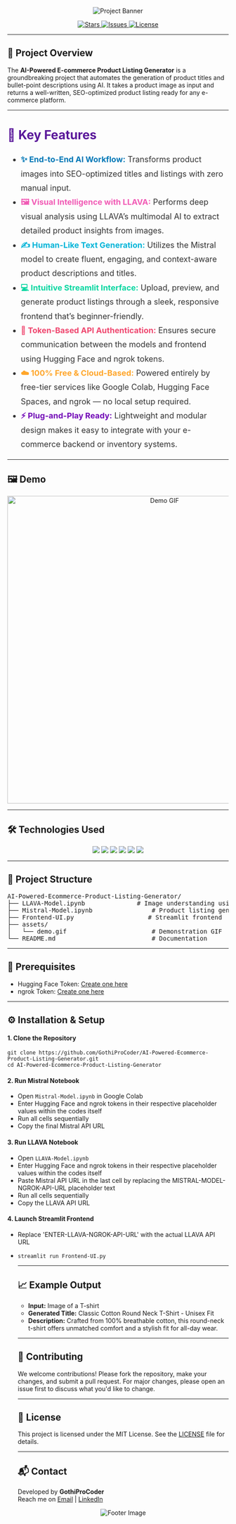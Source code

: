 <!-- Header -->
<p align="center">
  <img src="https://capsule-render.vercel.app/api?type=waving&color=gradient&height=200&section=header&text=AI-Powered%20E-commerce%20Product%20Listing%20Generator&fontSize=50&fontAlignY=40&desc=Transform%20Images%20into%20SEO-Optimized%20Product%20Listings&descAlignY=55&descAlign=50" alt="Project Banner">
</p>

<!-- Badges -->
<p align="center">
  <a href="https://github.com/GothiProCoder/AI-Powered-Ecommerce-Product-Listing-Generator/stargazers">
    <img src="https://img.shields.io/github/stars/GothiProCoder/AI-Powered-Ecommerce-Product-Listing-Generator?style=social" alt="Stars">
  </a>
  <a href="https://github.com/GothiProCoder/AI-Powered-Ecommerce-Product-Listing-Generator/issues">
    <img src="https://img.shields.io/github/issues/GothiProCoder/AI-Powered-Ecommerce-Product-Listing-Generator" alt="Issues">
  </a>
  <a href="https://github.com/GothiProCoder/AI-Powered-Ecommerce-Product-Listing-Generator/blob/main/LICENSE">
    <img src="https://img.shields.io/github/license/GothiProCoder/AI-Powered-Ecommerce-Product-Listing-Generator" alt="License">
  </a>
</p>

<hr>

<h2>🚀 Project Overview</h2>
<p>
  The <strong>AI-Powered E-commerce Product Listing Generator</strong> is a groundbreaking project that automates the generation of product titles and bullet-point descriptions using AI. It takes a product image as input and returns a well-written, SEO-optimized product listing ready for any e-commerce platform.
</p>

<hr>

<h2 style="font-size: 28px; color: #5A189A;">🧠 Key Features</h2>
<ul style="font-size: 18px; line-height: 1.8; color: #333;">
  <li><span style="font-weight: bold; color: #0077b6;">✨ End-to-End AI Workflow:</span> Transforms product images into SEO-optimized titles and listings with zero manual input.</li>
  
  <li><span style="font-weight: bold; color: #f15bb5;">🖼️ Visual Intelligence with LLAVA:</span> Performs deep visual analysis using LLAVA’s multimodal AI to extract detailed product insights from images.</li>
  
  <li><span style="font-weight: bold; color: #00b4d8;">✍️ Human-Like Text Generation:</span> Utilizes the Mistral model to create fluent, engaging, and context-aware product descriptions and titles.</li>
  
  <li><span style="font-weight: bold; color: #06d6a0;">💻 Intuitive Streamlit Interface:</span> Upload, preview, and generate product listings through a sleek, responsive frontend that’s beginner-friendly.</li>
  
  <li><span style="font-weight: bold; color: #ef476f;">🔐 Token-Based API Authentication:</span> Ensures secure communication between the models and frontend using Hugging Face and ngrok tokens.</li>
  
  <li><span style="font-weight: bold; color: #ffa62b;">☁️ 100% Free & Cloud-Based:</span> Powered entirely by free-tier services like Google Colab, Hugging Face Spaces, and ngrok — no local setup required.</li>
  
  <li><span style="font-weight: bold; color: #7209b7;">⚡ Plug-and-Play Ready:</span> Lightweight and modular design makes it easy to integrate with your e-commerce backend or inventory systems.</li>
</ul>

<hr>

<h2>🖼️ Demo</h2>
<p align="center">
  <img src="assets/demo.gif" width="700" alt="Demo GIF">
</p>

<hr>

<h2>🛠️ Technologies Used</h2>
<p align="center">
  <img src="https://img.shields.io/badge/Python-3776AB?style=for-the-badge&logo=python&logoColor=white">
  <img src="https://img.shields.io/badge/LLAVA-000000?style=for-the-badge&logo=OpenAI&logoColor=white">
  <img src="https://img.shields.io/badge/Mistral-000000?style=for-the-badge&logo=OpenAI&logoColor=white">
  <img src="https://img.shields.io/badge/Streamlit-FF4B4B?style=for-the-badge&logo=streamlit&logoColor=white">
  <img src="https://img.shields.io/badge/ngrok-1F1F1F?style=for-the-badge&logo=ngrok&logoColor=white">
  <img src="https://img.shields.io/badge/Hugging%20Face-FFD21F?style=for-the-badge&logo=huggingface&logoColor=black">
</p>

<hr>

<h2>📁 Project Structure</h2>
<pre>
AI-Powered-Ecommerce-Product-Listing-Generator/
├── LLAVA-Model.ipynb              # Image understanding using LLAVA
├── Mistral-Model.ipynb                # Product listing generation using Mistral
├── Frontend-UI.py                    # Streamlit frontend
├── assets/
│   └── demo.gif                       # Demonstration GIF
└── README.md                          # Documentation
</pre>

<hr>

<h2>🔧 Prerequisites</h2>
<ul>
  <li>Hugging Face Token: <a href="https://huggingface.co/settings/tokens">Create one here</a></li>
  <li>ngrok Token: <a href="https://dashboard.ngrok.com/get-started/setup">Create one here</a></li>
</ul>

<hr>

<h2>⚙️ Installation & Setup</h2>

<h4>1. Clone the Repository</h4>
<pre><code>git clone https://github.com/GothiProCoder/AI-Powered-Ecommerce-Product-Listing-Generator.git
cd AI-Powered-Ecommerce-Product-Listing-Generator
</code></pre>

<h4>2. Run Mistral Notebook</h4>
<ul>
  <li>Open <code>Mistral-Model.ipynb</code> in Google Colab</li>
  <li>Enter Hugging Face and ngrok tokens in their respective placeholder values within the codes itself</li>
  <li>Run all cells sequentially</li>
  <li>Copy the final Mistral API URL</li>
</ul>

<h4>3. Run LLAVA Notebook</h4>
<ul>
  <li>Open <code>LLAVA-Model.ipynb</code></li>
  <li>Enter Hugging Face and ngrok tokens in their respective placeholder values within the codes itself</li>
  <li>Paste Mistral API URL in the last cell by replacing the MISTRAL-MODEL-NGROK-API-URL placeholder text</li>
  <li>Run all cells sequentially</li>
  <li>Copy the LLAVA API URL</li>
</ul>

<h4>4. Launch Streamlit Frontend</h4>
<ul>
  <li>Replace 'ENTER-LLAVA-NGROK-API-URL' with the actual LLAVA API URL</li>
  <li><pre><code>streamlit run Frontend-UI.py</code></pre></li>

<p></p>

<hr>

<h2>📈 Example Output</h2>
<ul>
  <li><strong>Input:</strong> Image of a T-shirt</li>
  <li><strong>Generated Title:</strong> Classic Cotton Round Neck T-Shirt - Unisex Fit</li>
  <li><strong>Description:</strong> Crafted from 100% breathable cotton, this round-neck t-shirt offers unmatched comfort and a stylish fit for all-day wear.</li>
</ul>

<hr>

<h2>🤝 Contributing</h2>
<p>We welcome contributions! Please fork the repository, make your changes, and submit a pull request. For major changes, please open an issue first to discuss what you'd like to change.</p>

<hr>

<h2>📄 License</h2>
<p>This project is licensed under the MIT License. See the <a href="LICENSE">LICENSE</a> file for details.</p>

<hr>

<h2>📬 Contact</h2>
<p>
  Developed by <strong>GothiProCoder</strong><br>
  Reach me on <a href="mailto: gotham123283@gmail.com">Email</a> | <a href="https://www.linkedin.com/in/gotham-chand">LinkedIn</a>
</p>

<!-- Footer -->
<p align="center">
  <img src="https://capsule-render.vercel.app/api?type=waving&color=gradient&height=100&section=footer" alt="Footer Image">
</p>
